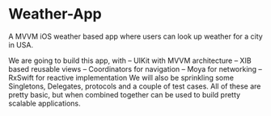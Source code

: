 # Weather-App
A MVVM iOS weather based app where users can look up weather for a city in USA.



We are going to build this app, with
– UIKit with MVVM architecture
– XIB based reusable views
– Coordinators for navigation
– Moya for networking
– RxSwift for reactive implementation
We will also be sprinkling some Singletons, Delegates, protocols and a couple of test cases. All of these are pretty basic, but when combined together can be used to build pretty scalable applications.
